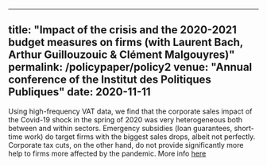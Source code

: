
---
title: "Impact of the crisis and the 2020-2021 budget measures on firms (with Laurent Bach, Arthur Guillouzouic & Clément Malgouyres)" 
permalink: /policypaper/policy2
venue: "Annual conference of the Institut des Politiques Publiques"
date: 2020-11-11
---

Using high-frequency VAT data, we find that the corporate sales impact of the Covid-19 shock in the spring of 2020 was very heterogeneous both between and within sectors. Emergency subsidies (loan guarantees, short-time work) do target firms with the biggest sales drops, albeit not perfectly. Corporate tax cuts, on the other hand, do not provide significantly more help to firms more affected by the pandemic.
More info [here](https://www.ipp.eu/actualites/resultats-entreprises-impact-de-la-crise-et-des-mesures-budgetaires-2020-2021/)
